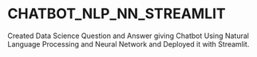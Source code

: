 # CHATBOT_NLP_NN_STREAMLIT
Created Data Science Question and Answer giving Chatbot Using Natural Language Processing and Neural Network and Deployed it with Streamlit.
